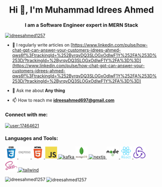 <h1 align="center">Hi 👋, I'm Muhammad Idrees Ahmed</h1>
<h3 align="center">I am a Software Engineer expert in MERN Stack</h3>

<p align="left"> <a href="https://github.com/ryo-ma/github-profile-trophy"><img src="https://github-profile-trophy.vercel.app/?username=idreesahmed1257" alt="idreesahmed1257" /></a> </p>

- 📝 I regularly write articles on [https://www.linkedin.com/pulse/how-chat-gpt-can-answer-your-customers-idrees-ahmed-qws6f%3FtrackingId=%252ByrqvDQ3SLOGxOdlwF1Y%252FA%253D%253D/?trackingId=%2ByrqvDQ3SLOGxOdlwF1Y%2FA%3D%3D](https://www.linkedin.com/pulse/how-chat-gpt-can-answer-your-customers-idrees-ahmed-qws6f%3FtrackingId=%252ByrqvDQ3SLOGxOdlwF1Y%252FA%253D%253D/?trackingId=%2ByrqvDQ3SLOGxOdlwF1Y%2FA%3D%3D)

- 💬 Ask me about **Any thing**

- 📫 How to reach me **idreesahmed697@gmail.com**

<h3 align="left">Connect with me:</h3>
<p align="left">
<a href="https://stackoverflow.com/users/user:17464621" target="blank"><img align="center" src="https://raw.githubusercontent.com/rahuldkjain/github-profile-readme-generator/master/src/images/icons/Social/stack-overflow.svg" alt="user:17464621" height="30" width="40" /></a>
</p>

<h3 align="left">Languages and Tools:</h3>
<p align="left"> <a href="https://www.w3schools.com/css/" target="_blank" rel="noreferrer"> <img src="https://raw.githubusercontent.com/devicons/devicon/master/icons/css3/css3-original-wordmark.svg" alt="css3" width="40" height="40"/> </a> <a href="https://expressjs.com" target="_blank" rel="noreferrer"> <img src="https://raw.githubusercontent.com/devicons/devicon/master/icons/express/express-original-wordmark.svg" alt="express" width="40" height="40"/> </a> <a href="https://www.w3.org/html/" target="_blank" rel="noreferrer"> <img src="https://raw.githubusercontent.com/devicons/devicon/master/icons/html5/html5-original-wordmark.svg" alt="html5" width="40" height="40"/> </a> <a href="https://developer.mozilla.org/en-US/docs/Web/JavaScript" target="_blank" rel="noreferrer"> <img src="https://raw.githubusercontent.com/devicons/devicon/master/icons/javascript/javascript-original.svg" alt="javascript" width="40" height="40"/> </a> <a href="https://kafka.apache.org/" target="_blank" rel="noreferrer"> <img src="https://www.vectorlogo.zone/logos/apache_kafka/apache_kafka-icon.svg" alt="kafka" width="40" height="40"/> </a> <a href="https://www.mongodb.com/" target="_blank" rel="noreferrer"> <img src="https://raw.githubusercontent.com/devicons/devicon/master/icons/mongodb/mongodb-original-wordmark.svg" alt="mongodb" width="40" height="40"/> </a> <a href="https://nextjs.org/" target="_blank" rel="noreferrer"> <img src="https://cdn.worldvectorlogo.com/logos/nextjs-2.svg" alt="nextjs" width="40" height="40"/> </a> <a href="https://nodejs.org" target="_blank" rel="noreferrer"> <img src="https://raw.githubusercontent.com/devicons/devicon/master/icons/nodejs/nodejs-original-wordmark.svg" alt="nodejs" width="40" height="40"/> </a> <a href="https://reactjs.org/" target="_blank" rel="noreferrer"> <img src="https://raw.githubusercontent.com/devicons/devicon/master/icons/react/react-original-wordmark.svg" alt="react" width="40" height="40"/> </a> <a href="https://redux.js.org" target="_blank" rel="noreferrer"> <img src="https://raw.githubusercontent.com/devicons/devicon/master/icons/redux/redux-original.svg" alt="redux" width="40" height="40"/> </a> <a href="https://sass-lang.com" target="_blank" rel="noreferrer"> <img src="https://raw.githubusercontent.com/devicons/devicon/master/icons/sass/sass-original.svg" alt="sass" width="40" height="40"/> </a> <a href="https://tailwindcss.com/" target="_blank" rel="noreferrer"> <img src="https://www.vectorlogo.zone/logos/tailwindcss/tailwindcss-icon.svg" alt="tailwind" width="40" height="40"/> </a> </p>

<p><img align="left" src="https://github-readme-stats.vercel.app/api/top-langs?username=idreesahmed1257&show_icons=true&locale=en&layout=compact" alt="idreesahmed1257" /></p>

<p>&nbsp;<img align="center" src="https://github-readme-stats.vercel.app/api?username=idreesahmed1257&show_icons=true&locale=en" alt="idreesahmed1257" /></p>
